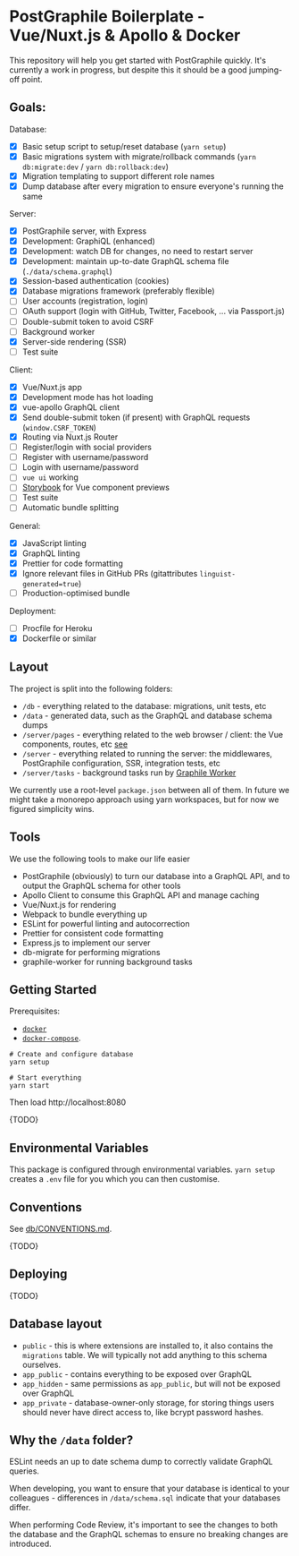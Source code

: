 # PostGraphile Boilerplate - Vue/Nuxt.js & Apollo & Docker

This repository will help you get started with PostGraphile quickly. It's currently a work in progress, but despite this it should be a good jumping-off point.

## Goals:

Database:

- [x] Basic setup script to setup/reset database (`yarn setup`)
- [x] Basic migrations system with migrate/rollback commands (`yarn db:migrate:dev` / `yarn db:rollback:dev`)
- [x] Migration templating to support different role names
- [x] Dump database after every migration to ensure everyone's running the same

Server:

- [x] PostGraphile server, with Express
- [x] Development: GraphiQL (enhanced)
- [x] Development: watch DB for changes, no need to restart server
- [x] Development: maintain up-to-date GraphQL schema file (`./data/schema.graphql`)
- [x] Session-based authentication (cookies)
- [x] Database migrations framework (preferably flexible)
- [ ] User accounts (registration, login)
- [ ] OAuth support (login with GitHub, Twitter, Facebook, ... via Passport.js)
- [ ] Double-submit token to avoid CSRF
- [ ] Background worker
- [X] Server-side rendering (SSR)
- [ ] Test suite

Client:

- [x] Vue/Nuxt.js app
- [x] Development mode has hot loading
- [x] vue-apollo GraphQL client
- [x] Send double-submit token (if present) with GraphQL requests (`window.CSRF_TOKEN`)
- [x] Routing via Nuxt.js Router
- [ ] Register/login with social providers
- [ ] Register with username/password
- [ ] Login with username/password
- [ ] `vue ui` working
- [ ] [Storybook](https://storybook.js.org/) for Vue component previews
- [ ] Test suite
- [ ] Automatic bundle splitting

General:

- [x] JavaScript linting
- [x] GraphQL linting
- [x] Prettier for code formatting
- [x] Ignore relevant files in GitHub PRs (gitattributes `linguist-generated=true`)
- [ ] Production-optimised bundle

Deployment:

- [ ] Procfile for Heroku
- [X] Dockerfile or similar

## Layout

The project is split into the following folders:

- `/db` - everything related to the database: migrations, unit tests, etc
- `/data` - generated data, such as the GraphQL and database schema dumps
- `/server/pages` - everything related to the web browser / client: the Vue components, routes, etc [see](https://nuxtjs.org/guide/routing/)
- `/server` - everything related to running the server: the middlewares, PostGraphile configuration, SSR, integration tests, etc
- `/server/tasks` - background tasks run by [Graphile Worker](https://github.com/graphile/worker)

We currently use a root-level `package.json` between all of them. In future we
might take a monorepo approach using yarn workspaces, but for now we figured
simplicity wins.

## Tools

We use the following tools to make our life easier

- PostGraphile (obviously) to turn our database into a GraphQL API, and to output the GraphQL schema for other tools
- Apollo Client to consume this GraphQL API and manage caching
- Vue/Nuxt.js for rendering
- Webpack to bundle everything up
- ESLint for powerful linting and autocorrection
- Prettier for consistent code formatting
- Express.js to implement our server
- db-migrate for performing migrations
- graphile-worker for running background tasks

## Getting Started

Prerequisites:

* [`docker`](https://docs.docker.com/install/)
* [`docker-compose`](https://docs.docker.com/compose/install/).


```
# Create and configure database
yarn setup

# Start everything
yarn start
```

Then load http://localhost:8080

{TODO}

## Environmental Variables

This package is configured through environmental variables. `yarn setup` creates a `.env` file for you which you can then customise.

## Conventions

See [db/CONVENTIONS.md](db/CONVENTIONS.md).

{TODO}

## Deploying

{TODO}

## Database layout

- `public` - this is where extensions are installed to, it also contains the `migrations` table. We will typically not add anything to this schema ourselves.
- `app_public` - contains everything to be exposed over GraphQL
- `app_hidden` - same permissions as `app_public`, but will not be exposed over GraphQL
- `app_private` - database-owner-only storage, for storing things users should never have direct access to, like bcrypt password hashes.

## Why the `/data` folder?

ESLint needs an up to date schema dump to correctly validate GraphQL queries.

When developing, you want to ensure that your database is identical to your
colleagues - differences in `/data/schema.sql` indicate that your databases
differ.

When performing Code Review, it's important to see the changes to both the
database and the GraphQL schemas to ensure no breaking changes are introduced.
